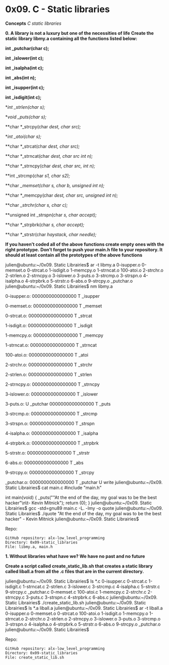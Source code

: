 # 0x09. C - Static libraries


**Concepts**
_C static libraries_

**0. A library is not a luxury but one of the necessities of life**
**Create the static library libmy.a containing all the functions listed below:**

**int _putchar(char c);**

**int _islower(int c);**

**int _isalpha(int c);**

**int _abs(int n);**

**int _isupper(int c);**

**int _isdigit(int c);**

**int _strlen(char *s);**

**void _puts(char *s);**

**char *_strcpy(char *dest, char *src);**

**int _atoi(char *s);**

**char *_strcat(char *dest, char *src);**

**char *_strncat(char *dest, char *src int n);**

**char *_strncpy(char *dest, char *src, int n);**

**int _strcmp(char *s1, char *s2);**

**char *_memset(char *s, char b, unsigned int n);**

**char *_memcpy(char *dest, char *src, unsigned int n);**

**char *_strchr(char *s, char c);**

**unsigned int _strspn(char *s, char *accept);**

**char *_strpbrk(char *s, char *accept);**

**char *_strstr(char *haystack, char *needle);**

**If you haven’t coded all of the above functions create empty ones with the right prototype.**
**Don’t forget to push your main.h file to your repository. It should at least contain all the prototypes of the above functions**

julien@ubuntu:~/0x09. Static Librairies$ ar -t libmy.a 
0-isupper.o
0-memset.o
0-strcat.o
1-isdigit.o
1-memcpy.o
1-strncat.o
100-atoi.o
2-strchr.o
2-strlen.o
2-strncpy.o
3-islower.o
3-puts.o
3-strcmp.o
3-strspn.o
4-isalpha.o
4-strpbrk.o
5-strstr.o
6-abs.o
9-strcpy.o
_putchar.o
julien@ubuntu:~/0x09. Static Librairies$ nm libmy.a 

0-isupper.o:
0000000000000000 T _isupper

0-memset.o:
0000000000000000 T _memset

0-strcat.o:
0000000000000000 T _strcat

1-isdigit.o:
0000000000000000 T _isdigit

1-memcpy.o:
0000000000000000 T _memcpy

1-strncat.o:
0000000000000000 T _strncat

100-atoi.o:
0000000000000000 T _atoi

2-strchr.o:
0000000000000000 T _strchr

2-strlen.o:
0000000000000000 T _strlen

2-strncpy.o:
0000000000000000 T _strncpy

3-islower.o:
0000000000000000 T _islower

3-puts.o:
                 U _putchar
0000000000000000 T _puts

3-strcmp.o:
0000000000000000 T _strcmp

3-strspn.o:
0000000000000000 T _strspn

4-isalpha.o:
0000000000000000 T _isalpha

4-strpbrk.o:
0000000000000000 T _strpbrk

5-strstr.o:
0000000000000000 T _strstr

6-abs.o:
0000000000000000 T _abs

9-strcpy.o:
0000000000000000 T _strcpy

_putchar.o:
0000000000000000 T _putchar
                 U write
julien@ubuntu:~/0x09. Static Librairies$ cat main.c 
#include "main.h"

int main(void)
{
    _puts("\"At the end of the day, my goal was to be the best hacker\"\n\t- Kevin Mitnick");
    return (0);
}
julien@ubuntu:~/0x09. Static Librairies$ gcc -std=gnu89 main.c -L. -lmy -o quote
julien@ubuntu:~/0x09. Static Librairies$ ./quote 
"At the end of the day, my goal was to be the best hacker"
    - Kevin Mitnick
julien@ubuntu:~/0x09. Static Librairies$ 

Repo:

    GitHub repository: alx-low_level_programming
    Directory: 0x09-static_libraries
    File: libmy.a, main.h

**1. Without libraries what have we? We have no past and no future**

**Create a script called create_static_lib.sh that creates a static library called liball.a from all the .c files that are in the current directory.**

julien@ubuntu:~/0x09. Static Librairies$ ls *.c
0-isupper.c  0-strcat.c  1-isdigit.c  1-strncat.c  2-strlen.c   3-islower.c  3-strcmp.c  4-isalpha.c  5-strstr.c  9-strcpy.c  _putchar.c
0-memset.c   100-atoi.c  1-memcpy.c   2-strchr.c   2-strncpy.c  3-puts.c     3-strspn.c  4-strpbrk.c  6-abs.c
julien@ubuntu:~/0x09. Static Librairies$ ./create_static_lib.sh 
julien@ubuntu:~/0x09. Static Librairies$ ls *.a
liball.a
julien@ubuntu:~/0x09. Static Librairies$ ar -t liball.a
0-isupper.o
0-memset.o
0-strcat.o
100-atoi.o
1-isdigit.o
1-memcpy.o
1-strncat.o
2-strchr.o
2-strlen.o
2-strncpy.o
3-islower.o
3-puts.o
3-strcmp.o
3-strspn.o
4-isalpha.o
4-strpbrk.o
5-strstr.o
6-abs.o
9-strcpy.o
_putchar.o
julien@ubuntu:~/0x09. Static Librairies$ 

Repo:

    GitHub repository: alx-low_level_programming
    Directory: 0x09-static_libraries
    File: create_static_lib.sh

